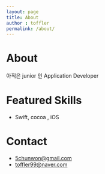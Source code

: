 ```yaml
---
layout: page
title: About
author : toffler
permalink: /about/
---
```

# About
아직은 junior 인 Application Developer

# Featured Skills
* Swift, cocoa , iOS

# Contact
* 5chunwon@gmail.com
* toffler99@naver.com
